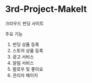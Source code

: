 # 3rd-Project-MakeIt

크라우드 펀딩 사이트

주요 기능

1. 펀딩 상품 등록
2. 스토어 상품 등록
3. 광고 서비스
4. 알림 서비스
5. 팔로우 및 좋아요
6. 관리자 페이지
